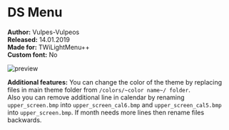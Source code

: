 # DS Menu

**Author:** Vulpes-Vulpeos     
**Released:** 14.01.2019     
**Made for:** TWiLightMenu++         
**Custom font:** No

![preview](https://github.com/DS-Homebrew/twlmenu-extras/raw/master/_nds/TWiLightMenu/akmenu/themes/Nintendo-DS-Like/Preview.jpg)

**Additional features:**
You can change the color of the theme by replacing files in main theme folder from `/colors/~color name~/ folder`.      
Also you can remove additional line in calendar by renaming `upper_screen.bmp` into `upper_screen_cal6.bmp` and `upper_screen_cal5.bmp` into `upper_screen.bmp`. If month needs more lines then rename files backwards.

